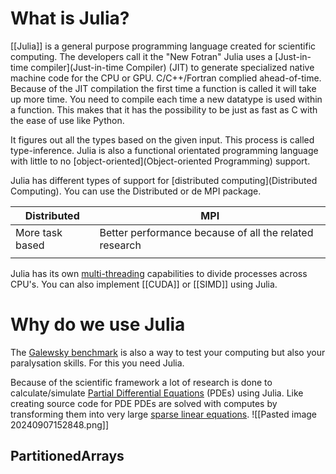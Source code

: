 # What is Julia?
[[Julia]] is a general purpose programming language created for scientific computing.
The developers call it the "New Fotran"
Julia uses a [Just-in-time compiler](Just-in-time Compiler) (JIT) to generate specialized native machine code for the CPU or GPU.
C/C++/Fortran complied ahead-of-time.
Because of the JIT compilation the first time a function is called it will take up more time.
You need to compile each time a new datatype is used within a function.
This makes that it has the possibility to be just as fast as C with the ease of use like Python.

It figures out all the types based on the given input. This process is called type-inference.
Julia is also a functional orientated programming language with little to no [object-oriented](Object-oriented Programming) support.

Julia has different types of support for [distributed computing](Distributed Computing).
You can use the Distributed or de MPI package.

| Distributed     | MPI                                                    |
| --------------- | ------------------------------------------------------ |
| More task based | Better performance because of all the related research |
|                 |                                                        |
Julia has its own [multi-threading](Multi-threading) capabilities to divide processes across CPU's. You can also implement [[CUDA]] or [[SIMD]] using Julia.


# Why do we use Julia
The [Galewsky benchmark](Galewsky%20Benchmark) is also a way to test your computing but also your paralysation skills. For this you need Julia.

Because of the scientific framework a lot of research is done to calculate/simulate [Partial Differential Equations](Partial%20Differential%20Equation) (PDEs) using Julia. Like creating source code for PDE
PDEs are solved with computes by transforming them into very large [sparse linear equations](Sparse%20Matrix).
![[Pasted image 20240907152848.png]]

## PartitionedArrays